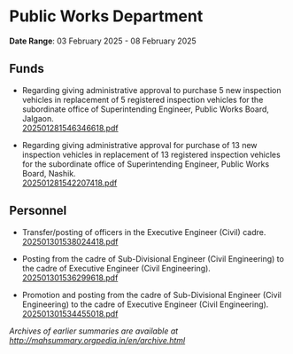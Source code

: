 # Public Works Department

**Date Range**: 03 February 2025 - 08 February 2025


## Funds
- Regarding giving administrative approval to purchase 5 new inspection vehicles in replacement of 5 registered inspection vehicles for the subordinate office of Superintending Engineer, Public Works Board, Jalgaon.\
  [202501281546346618.pdf](https://gr.maharashtra.gov.in/Site/Upload/Government%20Resolutions/English/202501281546346618.pdf)

- Regarding giving administrative approval for purchase of 13 new inspection vehicles in replacement of 13 registered inspection vehicles for the subordinate office of Superintending Engineer, Public Works Board, Nashik.\
  [202501281542207418.pdf](https://gr.maharashtra.gov.in/Site/Upload/Government%20Resolutions/English/202501281542207418.pdf)

## Personnel
- Transfer/posting of officers in the Executive Engineer (Civil) cadre.\
  [202501301538024418.pdf](https://gr.maharashtra.gov.in/Site/Upload/Government%20Resolutions/English/202501301538024418.pdf)

- Posting from the cadre of Sub-Divisional Engineer (Civil Engineering) to the cadre of Executive Engineer (Civil Engineering).\
  [202501301536299618.pdf](https://gr.maharashtra.gov.in/Site/Upload/Government%20Resolutions/English/202501301536299618.pdf)

- Promotion and posting from the cadre of Sub-Divisional Engineer (Civil Engineering) to the cadre of Executive Engineer (Civil Engineering).\
  [202501301534455018.pdf](https://gr.maharashtra.gov.in/Site/Upload/Government%20Resolutions/English/202501301534455018.pdf)


*Archives of earlier summaries are available at http://mahsummary.orgpedia.in/en/archive.html*